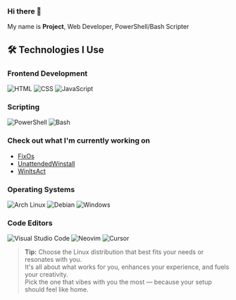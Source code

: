 ### Hi there 👋

My name is **Project**, Web Developer, PowerShell/Bash Scripter

## 🛠️ Technologies I Use

### Frontend Development
![HTML](https://img.shields.io/badge/HTML-E34F26?style=for-the-badge&logo=html5&logoColor=white) 
![CSS](https://img.shields.io/badge/CSS-1572B6?style=for-the-badge&logo=css3&logoColor=white) 
![JavaScript](https://img.shields.io/badge/JavaScript-F7DF1E?style=for-the-badge&logo=javascript&logoColor=black)

### Scripting
![PowerShell](https://img.shields.io/badge/PowerShell-5391FE?style=for-the-badge&logo=powershell&logoColor=white) 
![Bash](https://img.shields.io/badge/Bash-4EAA25?style=for-the-badge&logo=gnu-bash&logoColor=white)

### Check out what I'm currently working on
- [FixOs](https://github.com/deadproject/FixOS)
- [UnattendedWinstall](https://github.com/deadproject/UnattendedWinstall)
- [WinltsAct](https://github.com/deadproject/WinltsAct)

### Operating Systems

![Arch Linux](https://img.shields.io/badge/Arch_Linux_65%25-1A2C3B?style=for-the-badge&logo=arch-linux&logoColor=1793D1)
![Debian](https://img.shields.io/badge/Debian_10%25-1A2C3B?style=for-the-badge&logo=debian&logoColor=A81D33)
![Windows](https://img.shields.io/badge/Windows_25%25-1A2C3B?style=for-the-badge&logo=windows&logoColor=0078D4)

### Code Editors

![Visual Studio Code](https://img.shields.io/badge/VSCode-1A2C3B?style=for-the-badge&logo=visualstudiocode&logoColor=007ACC)
![Neovim](https://img.shields.io/badge/Neovim-1A2C3B?style=for-the-badge&logo=neovim&logoColor=57A143)
![Cursor](https://img.shields.io/badge/Cursor-1A2C3B?style=for-the-badge&logo=cursor&logoColor=000000)

> **Tip:** Choose the Linux distribution that best fits your needs or resonates with you.  
> It's all about what works for you, enhances your experience, and fuels your creativity.  
> Pick the one that vibes with you the most — because your setup should feel like home.
